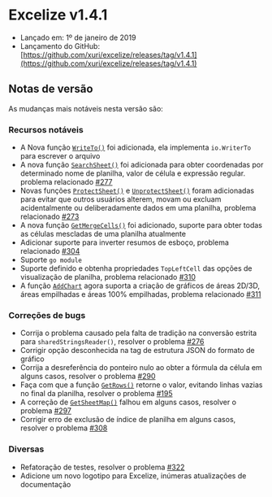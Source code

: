 # Excelize v1.4.1

* Lançado em: 1º de janeiro de 2019
* Lançamento do GitHub: [https://github.com/xuri/excelize/releases/tag/v1.4.1](https://github.com/xuri/excelize/releases/tag/v1.4.1)

## Notas de versão

As mudanças mais notáveis nesta versão são:

### Recursos notáveis

* A Nova função [`WriteTo()`](https://pkg.go.dev/github.com/xuri/excelize@v1.4.1#File.WriteTo) foi adicionada, ela implementa `io.WriterTo` para escrever o arquivo
* A nova função [`SearchSheet()`](https://pkg.go.dev/github.com/xuri/excelize@v1.4.1#File.SearchSheet) foi adicionada para obter coordenadas por determinado nome de planilha, valor de célula e expressão regular. problema relacionado [#277](https://github.com/xuri/excelize/issues/277)
* Novas funções [`ProtectSheet()`](https://pkg.go.dev/github.com/xuri/excelize@v1.4.1#File.ProtectSheet) e [`UnprotectSheet()`](https://pkg.go.dev/github.com/xuri/excelize@v1.4.1#File.UnprotectSheet) foram adicionadas para evitar que outros usuários alterem, movam ou excluam acidentalmente ou deliberadamente dados em uma planilha, problema relacionado [#273](https://github.com/xuri/excelize/issues/273)
* A nova função [`GetMergeCells()`](https://pkg.go.dev/github.com/xuri/excelize@v1.4.1#File.GetMergeCells) foi adicionado, suporte para obter todas as células mescladas de uma planilha atualmente
* Adicionar suporte para inverter resumos de esboço, problema relacionado [#304](https://github.com/xuri/excelize/issues/304)
* Suporte `go module`
* Suporte definido e obtenha propriedades `TopLeftCell` das opções de visualização de planilha, problema relacionado [#310](https://github.com/xuri/excelize/issues/310)
* A função [`AddChart`](https://pkg.go.dev/github.com/xuri/excelize@v1.4.1#File.AddChart) agora suporta a criação de gráficos de áreas 2D/3D, áreas empilhadas e áreas 100% empilhadas, problema relacionado [#311](https://github.com/xuri/excelize/issues/311)

### Correções de bugs

* Corrija o problema causado pela falta de tradição na conversão estrita para `sharedStringsReader()`, resolver o problema [#276](https://github.com/xuri/excelize/issues/276)
* Corrigir opção desconhecida na tag de estrutura JSON do formato de gráfico
* Corrija a desreferência do ponteiro nulo ao obter a fórmula da célula em alguns casos, resolver o problema [#290](https://github.com/xuri/excelize/issues/290)
* Faça com que a função [`GetRows()`](https://pkg.go.dev/github.com/xuri/excelize@v1.4.1#File.GetRows) retorne o valor, evitando linhas vazias no final da planilha, resolver o problema [#195](https://github.com/xuri/excelize/issues/195)
* A correção de [`GetSheetMap()`](https://pkg.go.dev/github.com/xuri/excelize@v1.4.1#File.GetSheetMap) falhou em alguns casos, resolver o problema [#297](https://github.com/xuri/excelize/issues/297)
* Corrigir erro de exclusão de índice de planilha em alguns casos, resolver o problema [#308](https://github.com/xuri/excelize/issues/308)

### Diversas

* Refatoração de testes, resolver o problema [#322](https://github.com/xuri/excelize/issues/322)
* Adicione um novo logotipo para Excelize, inúmeras atualizações de documentação
